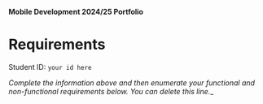 **Mobile Development 2024/25 Portfolio**
# Requirements

Student ID: `your id here`

_Complete the information above and then enumerate your functional and non-functional requirements below. You can delete this line.__